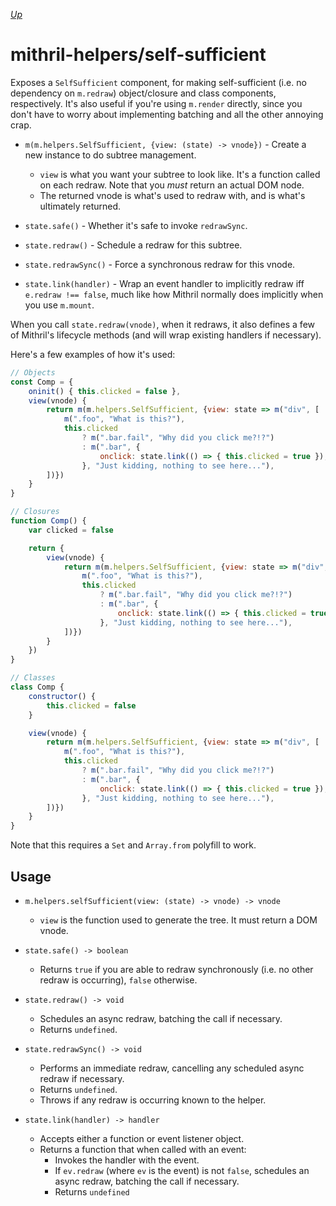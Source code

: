 [*Up*](./api.md)

# mithril-helpers/self-sufficient

Exposes a `SelfSufficient` component, for making self-sufficient (i.e. no dependency on `m.redraw`) object/closure and class components, respectively. It's also useful if you're using `m.render` directly, since you don't have to worry about implementing batching and all the other annoying crap.

- `m(m.helpers.SelfSufficient, {view: (state) -> vnode})` - Create a new instance to do subtree management.
    - `view` is what you want your subtree to look like. It's a function called on each redraw. Note that you *must* return an actual DOM node.
    - The returned vnode is what's used to redraw with, and is what's ultimately returned.

- `state.safe()` - Whether it's safe to invoke `redrawSync`.

- `state.redraw()` - Schedule a redraw for this subtree.

- `state.redrawSync()` - Force a synchronous redraw for this vnode.

- `state.link(handler)` - Wrap an event handler to implicitly redraw iff `e.redraw !== false`, much like how Mithril normally does implicitly when you use `m.mount`.

When you call `state.redraw(vnode)`, when it redraws, it also defines a few of Mithril's lifecycle methods (and will wrap existing handlers if necessary).

Here's a few examples of how it's used:

```js
// Objects
const Comp = {
    oninit() { this.clicked = false },
    view(vnode) {
        return m(m.helpers.SelfSufficient, {view: state => m("div", [
            m(".foo", "What is this?"),
            this.clicked
                ? m(".bar.fail", "Why did you click me?!?")
                : m(".bar", {
                    onclick: state.link(() => { this.clicked = true }),
                }, "Just kidding, nothing to see here..."),
        ])})
    }
}

// Closures
function Comp() {
    var clicked = false

    return {
        view(vnode) {
            return m(m.helpers.SelfSufficient, {view: state => m("div", [
                m(".foo", "What is this?"),
                this.clicked
                    ? m(".bar.fail", "Why did you click me?!?")
                    : m(".bar", {
                        onclick: state.link(() => { this.clicked = true }),
                    }, "Just kidding, nothing to see here..."),
            ])})
        }
    })
}

// Classes
class Comp {
    constructor() {
        this.clicked = false
    }

    view(vnode) {
        return m(m.helpers.SelfSufficient, {view: state => m("div", [
            m(".foo", "What is this?"),
            this.clicked
                ? m(".bar.fail", "Why did you click me?!?")
                : m(".bar", {
                    onclick: state.link(() => { this.clicked = true }),
                }, "Just kidding, nothing to see here..."),
        ])})
    }
}
```

Note that this requires a `Set` and `Array.from` polyfill to work.

## Usage

- `m.helpers.selfSufficient(view: (state) -> vnode) -> vnode`

    - `view` is the function used to generate the tree. It must return a DOM vnode.

- `state.safe() -> boolean`

    - Returns `true` if you are able to redraw synchronously (i.e. no other redraw is occurring), `false` otherwise.

- `state.redraw() -> void`

    - Schedules an async redraw, batching the call if necessary.
    - Returns `undefined`.

- `state.redrawSync() -> void`

    - Performs an immediate redraw, cancelling any scheduled async redraw if necessary.
    - Returns `undefined`.
    - Throws if any redraw is occurring known to the helper.

- `state.link(handler) -> handler`

    - Accepts either a function or event listener object.
    - Returns a function that when called with an event:
        - Invokes the handler with the event.
        - If `ev.redraw` (where `ev` is the event) is not `false`, schedules an async redraw, batching the call if necessary.
        - Returns `undefined`
